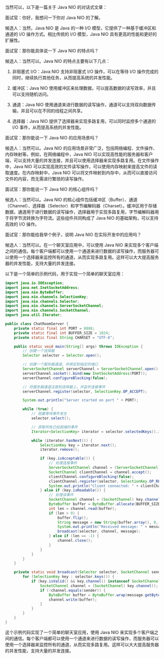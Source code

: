 当然可以，以下是一篇关于 Java NIO 的对话式文章：

面试官：你好，我想问一下你对 Java NIO 的了解。

候选人：当然，Java NIO 是 Java 的一种 I/O 模型，它提供了一种基于缓冲区和通道的 I/O 操作方式。相比传统的 I/O 模型，Java NIO 具有更高的性能和更好的扩展性。

面试官：那你能具体说一下 Java NIO 的特点吗？

候选人：当然可以。Java NIO 的特点主要有以下几点：

1. 非阻塞式 I/O：Java NIO 支持非阻塞式 I/O 操作，可以在等待 I/O 操作完成的同时，继续执行其他任务，从而提高系统的并发性能。

2. 缓冲区：Java NIO 使用缓冲区来处理数据，可以提高数据的读写效率，并且可以支持随机访问。

3. 通道：Java NIO 使用通道来进行数据的读写操作，通道可以支持双向数据传输，并且可以在不同的线程之间共享。

4. 选择器：Java NIO 提供了选择器来实现多路复用，可以同时监控多个通道的 I/O 事件，从而提高系统的并发性能。

面试官：那你能说一下 Java NIO 的应用场景吗？

候选人：当然可以。Java NIO 的应用场景非常广泛，包括网络编程、文件操作、内存映射等。例如，在网络编程中，Java NIO 可以实现高性能的服务器和客户端，可以支持大量的并发连接，并且可以使用选择器来实现多路复用。在文件操作中，Java NIO 可以实现高效的文件读写操作，可以使用内存映射来提高文件的读取速度。在内存映射中，Java NIO 可以将文件映射到内存中，从而可以直接访问文件的内容，而无需进行繁琐的读写操作。

面试官：那你能说一下 Java NIO 的核心组件吗？

候选人：当然可以。Java NIO 的核心组件包括缓冲区（Buffer）、通道（Channel）、选择器（Selector）和字节编解码器（Charset）。缓冲区用于存储数据，通道用于进行数据的读写操作，选择器用于实现多路复用，字节编解码器用于将字节流转换为字符流。这些组件共同构成了 Java NIO 的基础架构，可以支持高效的 I/O 操作。

面试官：那你能给我举个例子，说明 Java NIO 在实际开发中的应用吗？

候选人：当然可以。在一个聊天室应用中，可以使用 Java NIO 来实现多个客户端之间的通信。每个客户端都可以使用一个通道来进行数据的读写操作，而服务器可以使用一个选择器来监控所有的通道，从而实现多路复用。这样可以大大提高服务器的并发性能，支持大量的并发连接。

以下是一个简单的示例代码，用于实现一个简单的聊天室应用：

```java
import java.io.IOException;
import java.net.InetSocketAddress;
import java.nio.ByteBuffer;
import java.nio.channels.SelectionKey;
import java.nio.channels.Selector;
import java.nio.channels.ServerSocketChannel;
import java.nio.channels.SocketChannel;
import java.util.Iterator;

public class ChatRoomServer {
    private static final int PORT = 8888;
    private static final int BUFFER_SIZE = 1024;
    private static final String CHARSET = "UTF-8";

    public static void main(String[] args) throws IOException {
        // 创建一个选择器
        Selector selector = Selector.open();

        // 创建一个服务器通道，并绑定到指定的端口
        ServerSocketChannel serverChannel = ServerSocketChannel.open();
        serverChannel.socket().bind(new InetSocketAddress(PORT));
        serverChannel.configureBlocking(false);

        // 将服务器通道注册到选择器上，并监听连接事件
        serverChannel.register(selector, SelectionKey.OP_ACCEPT);

        System.out.println("Server started on port " + PORT);

        while (true) {
            // 阻塞等待事件发生
            selector.select();

            // 获取所有已经就绪的事件
            Iterator<SelectionKey> iterator = selector.selectedKeys().iterator();

            while (iterator.hasNext()) {
                SelectionKey key = iterator.next();
                iterator.remove();

                if (key.isAcceptable()) {
                    // 处理连接事件
                    ServerSocketChannel channel = (ServerSocketChannel) key.channel();
                    SocketChannel clientChannel = channel.accept();
                    clientChannel.configureBlocking(false);
                    clientChannel.register(selector, SelectionKey.OP_READ);
                    System.out.println("Client connected: " + clientChannel.getRemoteAddress());
                } else if (key.isReadable()) {
                    // 处理读事件
                    SocketChannel channel = (SocketChannel) key.channel();
                    ByteBuffer buffer = ByteBuffer.allocate(BUFFER_SIZE);
                    int len = channel.read(buffer);
                    if (len > 0) {
                        buffer.flip();
                        String message = new String(buffer.array(), 0, len, CHARSET);
                        System.out.println("Received message: " + message);
                        broadcast(selector, channel, message);
                    } else if (len == -1) {
                        channel.close();
                    }
                }
            }
        }
    }

    private static void broadcast(Selector selector, SocketChannel sender, String message) throws IOException {
        for (SelectionKey key : selector.keys()) {
            if (key.isValid() && key.channel() instanceof SocketChannel) {
                SocketChannel channel = (SocketChannel) key.channel();
                if (!channel.equals(sender)) {
                    ByteBuffer buffer = ByteBuffer.wrap(message.getBytes(CHARSET));
                    channel.write(buffer);
                }
            }
        }
    }
}
```

这个示例代码实现了一个简单的聊天室应用，使用 Java NIO 来实现多个客户端之间的通信。每个客户端都可以使用一个通道来进行数据的读写操作，而服务器可以使用一个选择器来监控所有的通道，从而实现多路复用。这样可以大大提高服务器的并发性能，支持大量的并发连接。